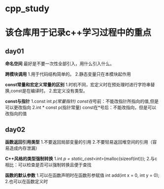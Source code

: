 # cpp_study
# 该仓库用于记录c++学习过程中的重点
## day01

   **命名空间**
    最好是不要一次性全部引入，用什么引入什么。

   **跨模块调用**
    1.用于代码结构简单的。
    2.静态变量只在本模块起作用

   **const常量和宏定义常量的区别**
    1.时机不同，宏定义时在预处理时进行字符串替换,const是在编译时。
    2.宏定义没有类型。

   **const与指针**
    1.const int *p(常量指针)  const在*号前：不能改指针所指向的值,但是可以更改指向
    2.int * const p(指针常量) const在*号后：不能改指向，但是可以改指向的值
## day02
   **函数返回引用类型**
    1.不要返回局部变量的引用
    2.不要轻易返回堆空间的引用（容易造成内存泄漏）

   **C++风格的类型强制转换**
    1.int *p = static_cast<int*>(malloc(sizeof(int)));
    2.与c相比：可以检查是否可以强制转换且便于查找

   **函数的默认参数**
    1.可以在函数声明时在函数形参赋值  int add(int x = 0, int y = 0);
    2.也可以在函数定义时


